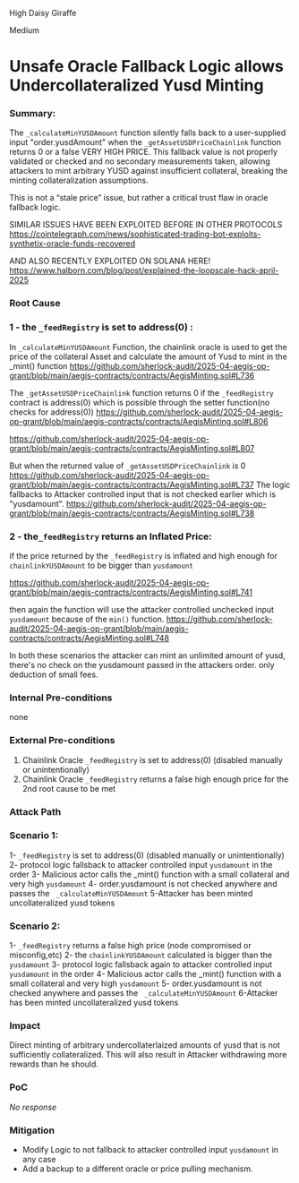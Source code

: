 High Daisy Giraffe

Medium

# Unsafe Oracle Fallback Logic allows Undercollateralized Yusd Minting


### Summary:
The `_calculateMinYUSDAmount` function silently falls back to a user-supplied input  "order.yusdAmount" when the `_getAssetUSDPriceChainlink` function returns 0 or a false VERY HIGH PRICE. This fallback value is not properly validated or checked and no secondary measurements taken, allowing attackers to mint arbitrary YUSD against insufficient collateral, breaking the minting collateralization assumptions.

This is not a “stale price” issue, but rather a critical trust flaw in oracle fallback logic.

SIMILAR ISSUES HAVE BEEN EXPLOITED BEFORE IN OTHER PROTOCOLS https://cointelegraph.com/news/sophisticated-trading-bot-exploits-synthetix-oracle-funds-recovered

AND ALSO RECENTLY EXPLOITED ON SOLANA HERE! https://www.halborn.com/blog/post/explained-the-loopscale-hack-april-2025

### Root Cause

### 1 - the `_feedRegistry` is set to address(0) :

In `_calculateMinYUSDAmount` Function, the chainlink oracle is used to get the price of the collateral Asset and calculate the amount of Yusd to mint in the _mint() function
https://github.com/sherlock-audit/2025-04-aegis-op-grant/blob/main/aegis-contracts/contracts/AegisMinting.sol#L736 

The `_getAssetUSDPriceChainlink` function returns 0 if the `_feedRegistry` contract is address(0) which is possible through the setter function(no checks for address(0))
https://github.com/sherlock-audit/2025-04-aegis-op-grant/blob/main/aegis-contracts/contracts/AegisMinting.sol#L806

https://github.com/sherlock-audit/2025-04-aegis-op-grant/blob/main/aegis-contracts/contracts/AegisMinting.sol#L807


But when the returned value of `_getAssetUSDPriceChainlink` is 0
https://github.com/sherlock-audit/2025-04-aegis-op-grant/blob/main/aegis-contracts/contracts/AegisMinting.sol#L737
The logic fallbacks to Attacker controlled input that is not checked earlier which is "yusdamount".
https://github.com/sherlock-audit/2025-04-aegis-op-grant/blob/main/aegis-contracts/contracts/AegisMinting.sol#L738


### 2 - the`_feedRegistry`  returns an Inflated Price:
if the price returned by the `_feedRegistry` is inflated and high enough for `chainlinkYUSDAmount` to be bigger than `yusdamount`

https://github.com/sherlock-audit/2025-04-aegis-op-grant/blob/main/aegis-contracts/contracts/AegisMinting.sol#L741

then again the function will use the attacker controlled unchecked input `yusdamount` because of the `min()` function.
https://github.com/sherlock-audit/2025-04-aegis-op-grant/blob/main/aegis-contracts/contracts/AegisMinting.sol#L748

In both these scenarios the attacker can mint an unlimited amount of yusd, there's no check on the yusdamount passed in the attackers order. only deduction of small fees.

### Internal Pre-conditions

none

### External Pre-conditions

1. Chainlink Oracle `_feedRegistry` is set to address(0) (disabled manually or unintentionally)
2. Chainlink Oracle `_feedRegistry` returns a false high enough price for the 2nd root cause to be met

### Attack Path

### Scenario 1:
1- `_feedRegistry` is set to address(0) (disabled manually or unintentionally)
2- protocol logic fallsback to attacker controlled input `yusdamount` in the order
3- Malicious actor calls the _mint() function with a small collateral and very high `yusdamount`
4- order.yusdamount is not checked anywhere and passes the ` _calculateMinYUSDAmount`
5-Attacker has been minted uncollateralized yusd tokens 

### Scenario 2:
1- `_feedRegistry` returns a false high price (node compromised or misconfig,etc)
2-  the `chainlinkYUSDAmount` calculated is bigger than the `yusdamount`
3- protocol logic fallsback again to attacker controlled input `yusdamount` in the order
4- Malicious actor calls the _mint() function with a small collateral and very high `yusdamount`
5- order.yusdamount is not checked anywhere and passes the ` _calculateMinYUSDAmount`
6-Attacker has been minted uncollateralized yusd tokens 



### Impact

Direct minting of arbitrary undercollaterlaized amounts of yusd that is not sufficiently collateralized.
This will also result in Attacker withdrawing more rewards than he should. 

### PoC

_No response_

### Mitigation

- Modify Logic to not fallback to attacker controlled input `yusdamount` in any case
- Add a backup to a different oracle or price pulling mechanism.